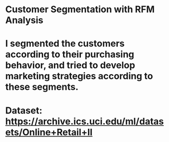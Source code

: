 # Customer Segmentation with RFM Analysis

# I segmented the customers according to their purchasing behavior, and tried to develop marketing strategies according to these segments.

# Dataset: https://archive.ics.uci.edu/ml/datasets/Online+Retail+II
